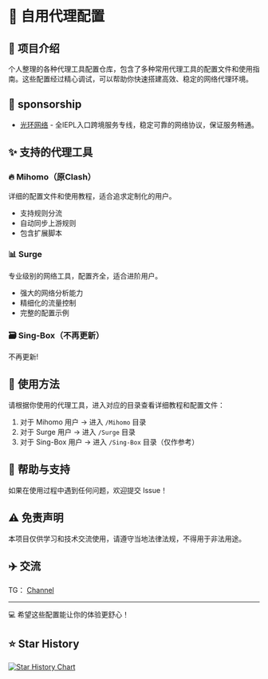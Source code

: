 # 🚀 自用代理配置

## 📝 项目介绍

个人整理的各种代理工具配置仓库，包含了多种常用代理工具的配置文件和使用指南。这些配置经过精心调试，可以帮助你快速搭建高效、稳定的网络代理环境。

## 🎁 sponsorship

- [光环网络](https://cloud.halo.do/auth/signup?referrer=yyhhyyyyyy) - 全IEPL入口跨境服务专线，稳定可靠的网络协议，保证服务畅通。

## ✨ 支持的代理工具

### 🔥 Mihomo（原Clash）
详细的配置文件和使用教程，适合追求定制化的用户。
- 支持规则分流
- 自动同步上游规则
- 包含扩展脚本

### 📊 Surge
专业级别的网络工具，配置齐全，适合进阶用户。
- 强大的网络分析能力
- 精细化的流量控制
- 完整的配置示例

### 🗃️ Sing-Box（不再更新）
不再更新!

## 🔧 使用方法

请根据你使用的代理工具，进入对应的目录查看详细教程和配置文件：

1. 对于 Mihomo 用户 → 进入 `/Mihomo` 目录
2. 对于 Surge 用户 → 进入 `/Surge` 目录
3. 对于 Sing-Box 用户 → 进入 `/Sing-Box` 目录（仅作参考）

## 🤝 帮助与支持

如果在使用过程中遇到任何问题，欢迎提交 Issue！

## ⚠️ 免责声明

本项目仅供学习和技术交流使用，请遵守当地法律法规，不得用于非法用途。

## ✈️ 交流

TG： [Channel](https://t.me/iyyhchannel)

---

💻 希望这些配置能让你的体验更舒心！

## ⭐ Star History

[![Star History Chart](https://api.star-history.com/svg?repos=yyhhyyyyyy/selfproxy&type=Date)](https://www.star-history.com/#yyhhyyyyyy/selfproxy&Date)
